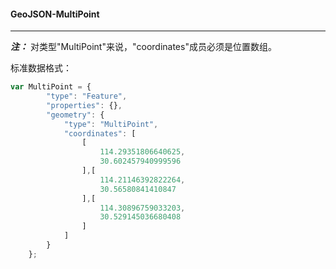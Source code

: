 #### GeoJSON-MultiPoint
-------

***注：*** 对类型"MultiPoint"来说，"coordinates"成员必须是位置数组。


标准数据格式：
```javascript
var MultiPoint = {
        "type": "Feature",
        "properties": {},
        "geometry": {
            "type": "MultiPoint",
            "coordinates": [
                [
                    114.29351806640625,
                    30.602457940999596
                ],[
                    114.21146392822264,
                    30.56580841410847
                ],[
                    114.30896759033203,
                    30.529145036680408
                ]
            ]
        }
    };
```
